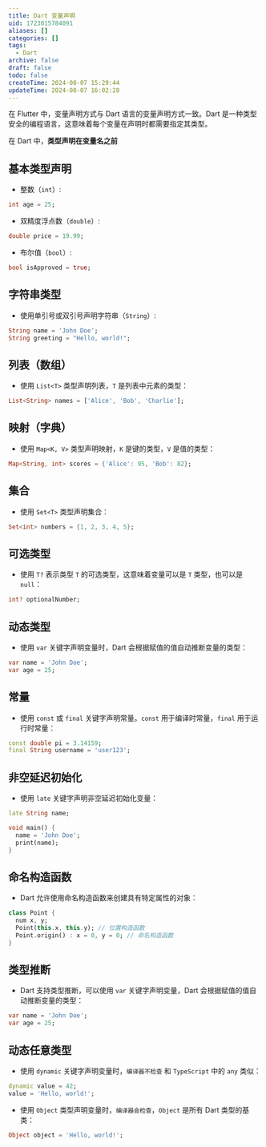 ```yaml
---
title: Dart 变量声明
uid: 1723015784091
aliases: []
categories: []
tags:
  - Dart
archive: false
draft: false
todo: false
createTime: 2024-08-07 15:29:44
updateTime: 2024-08-07 16:02:28
---
```


在 Flutter 中，变量声明方式与 Dart 语言的变量声明方式一致。Dart 是一种类型安全的编程语言，这意味着每个变量在声明时都需要指定其类型。

在 Dart 中，**类型声明在变量名之前**

## 基本类型声明

- 整数（`int`）:

```dart
int age = 25;
```

- 双精度浮点数（`double`）:

```dart
double price = 19.99;
```

- 布尔值（`bool`）:

```dart
bool isApproved = true;
```

## 字符串类型

- 使用单引号或双引号声明字符串（`String`）:

```dart
String name = 'John Doe';
String greeting = "Hello, world!";
```

## 列表（数组）

- 使用 `List<T>` 类型声明列表，`T` 是列表中元素的类型：

```dart
List<String> names = ['Alice', 'Bob', 'Charlie'];
```

## 映射（字典）

- 使用 `Map<K, V>` 类型声明映射，`K` 是键的类型，`V` 是值的类型：

```dart
Map<String, int> scores = {'Alice': 95, 'Bob': 82};
```

## 集合

- 使用 `Set<T>` 类型声明集合：

```dart
Set<int> numbers = {1, 2, 3, 4, 5};
```

## 可选类型

- 使用 `T?` 表示类型 `T` 的可选类型，这意味着变量可以是 `T` 类型，也可以是 `null`：

```dart
int? optionalNumber;
```

## 动态类型

- 使用 `var` 关键字声明变量时，Dart 会根据赋值的值自动推断变量的类型：

```dart
var name = 'John Doe';
var age = 25;
```

## 常量

- 使用 `const` 或 `final` 关键字声明常量。`const` 用于编译时常量，`final` 用于运行时常量：

```dart
const double pi = 3.14159;
final String username = 'user123';
```

## 非空延迟初始化

- 使用 `late` 关键字声明非空延迟初始化变量：

```dart
late String name;

void main() {
  name = 'John Doe';
  print(name);
}
```

## 命名构造函数

- Dart 允许使用命名构造函数来创建具有特定属性的对象：

```dart
class Point {
  num x, y;
  Point(this.x, this.y); // 位置构造函数
  Point.origin() : x = 0, y = 0; // 命名构造函数
}
```

## 类型推断

- Dart 支持类型推断，可以使用 `var` 关键字声明变量，Dart 会根据赋值的值自动推断变量的类型：

```dart
var name = 'John Doe';
var age = 25;
```

## 动态任意类型

- 使用 `dynamic` 关键字声明变量时，`编译器不检查` 和 `TypeScript` 中的 `any` 类似：

```dart
dynamic value = 42;
value = 'Hello, world!';
```

- 使用 `Object` 类型声明变量时，`编译器会检查`，`Object` 是所有 Dart 类型的基类：

```dart
Object object = 'Hello, world!';
```
